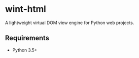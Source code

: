 # wint-html
A lightweight virtual DOM view engine for Python web projects.

Requirements
---
- Python 3.5+
